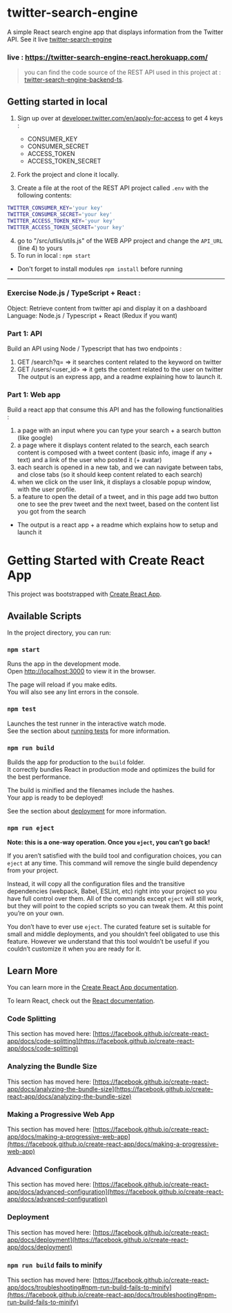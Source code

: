 # twitter-search-engine

A simple React search engine app that displays information from the Twitter API.
See it live [twitter-search-engine](https://twitter-search-engine-react.herokuapp.com/)

### live : https://twitter-search-engine-react.herokuapp.com/

> you can find the code source of the REST API used in this project at : [twitter-search-engine-backend-ts](https://github.com/M-JARIDI/twitter-search-engine-backend-ts).

## Getting started in local

1. Sign up over at [developer.twitter.com/en/apply-for-access](https://developer.twitter.com/en/apply-for-access) to get 4 keys :

   - CONSUMER_KEY
   - CONSUMER_SECRET
   - ACCESS_TOKEN
   - ACCESS_TOKEN_SECRET

2. Fork the project and clone it locally.
3. Create a file at the root of the REST API project called `.env` with the following contents:

```sh
TWITTER_CONSUMER_KEY='your key'
TWITTER_CONSUMER_SECRET='your key'
TWITTER_ACCESS_TOKEN_KEY='your key'
TWITTER_ACCESS_TOKEN_SECRET='your key'
```

4. go to "/src/utlis/utils.js" of the WEB APP project and change the `API_URL` (line 4) to yours
5. To run in local : `npm start`

- Don't forget to install modules `npm install` before running

---

### Exercise Node.js / TypeScript + React :

Object: Retrieve content from twitter api and display it on a dashboard Language: Node.js / Typescript + React (Redux if you want)

### Part 1: API

Build an API using Node / Typescript that has two endpoints :

1. GET /search?q=<keyword> => it searches content related to the keyword on twitter
2. GET /users/<user_id> => it gets the content related to the user on twitter
   The output is an express app, and a readme explaining how to launch it.

### Part 1: Web app

Build a react app that consume this API and has the following functionalities :

1. a page with an input where you can type your search + a search button (like google)
2. a page where it displays content related to the search, each search content is composed with a tweet content (basic info, image if any + text) and a link of the user who posted it (+ avatar)
3. each search is opened in a new tab, and we can navigate between tabs, and close tabs (so it should keep content related to each search)
4. when we click on the user link, it displays a closable popup window, with the user profile.
5. a feature to open the detail of a tweet, and in this page add two button one to see the prev tweet and the next tweet, based on the content list you got from the search

- The output is a react app + a readme which explains how to setup and launch it

# Getting Started with Create React App

This project was bootstrapped with [Create React App](https://github.com/facebook/create-react-app).

## Available Scripts

In the project directory, you can run:

### `npm start`

Runs the app in the development mode.\
Open [http://localhost:3000](http://localhost:3000) to view it in the browser.

The page will reload if you make edits.\
You will also see any lint errors in the console.

### `npm test`

Launches the test runner in the interactive watch mode.\
See the section about [running tests](https://facebook.github.io/create-react-app/docs/running-tests) for more information.

### `npm run build`

Builds the app for production to the `build` folder.\
It correctly bundles React in production mode and optimizes the build for the best performance.

The build is minified and the filenames include the hashes.\
Your app is ready to be deployed!

See the section about [deployment](https://facebook.github.io/create-react-app/docs/deployment) for more information.

### `npm run eject`

**Note: this is a one-way operation. Once you `eject`, you can’t go back!**

If you aren’t satisfied with the build tool and configuration choices, you can `eject` at any time. This command will remove the single build dependency from your project.

Instead, it will copy all the configuration files and the transitive dependencies (webpack, Babel, ESLint, etc) right into your project so you have full control over them. All of the commands except `eject` will still work, but they will point to the copied scripts so you can tweak them. At this point you’re on your own.

You don’t have to ever use `eject`. The curated feature set is suitable for small and middle deployments, and you shouldn’t feel obligated to use this feature. However we understand that this tool wouldn’t be useful if you couldn’t customize it when you are ready for it.

## Learn More

You can learn more in the [Create React App documentation](https://facebook.github.io/create-react-app/docs/getting-started).

To learn React, check out the [React documentation](https://reactjs.org/).

### Code Splitting

This section has moved here: [https://facebook.github.io/create-react-app/docs/code-splitting](https://facebook.github.io/create-react-app/docs/code-splitting)

### Analyzing the Bundle Size

This section has moved here: [https://facebook.github.io/create-react-app/docs/analyzing-the-bundle-size](https://facebook.github.io/create-react-app/docs/analyzing-the-bundle-size)

### Making a Progressive Web App

This section has moved here: [https://facebook.github.io/create-react-app/docs/making-a-progressive-web-app](https://facebook.github.io/create-react-app/docs/making-a-progressive-web-app)

### Advanced Configuration

This section has moved here: [https://facebook.github.io/create-react-app/docs/advanced-configuration](https://facebook.github.io/create-react-app/docs/advanced-configuration)

### Deployment

This section has moved here: [https://facebook.github.io/create-react-app/docs/deployment](https://facebook.github.io/create-react-app/docs/deployment)

### `npm run build` fails to minify

This section has moved here: [https://facebook.github.io/create-react-app/docs/troubleshooting#npm-run-build-fails-to-minify](https://facebook.github.io/create-react-app/docs/troubleshooting#npm-run-build-fails-to-minify)
